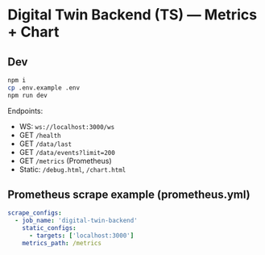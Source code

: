 # Digital Twin Backend (TS) — Metrics + Chart

## Dev
```bash
npm i
cp .env.example .env
npm run dev
```

Endpoints:
- WS: `ws://localhost:3000/ws`
- GET `/health`
- GET `/data/last`
- GET `/data/events?limit=200`
- GET `/metrics` (Prometheus)
- Static: `/debug.html`, `/chart.html`

## Prometheus scrape example (prometheus.yml)
```yaml
scrape_configs:
  - job_name: 'digital-twin-backend'
    static_configs:
      - targets: ['localhost:3000']
    metrics_path: /metrics
```
